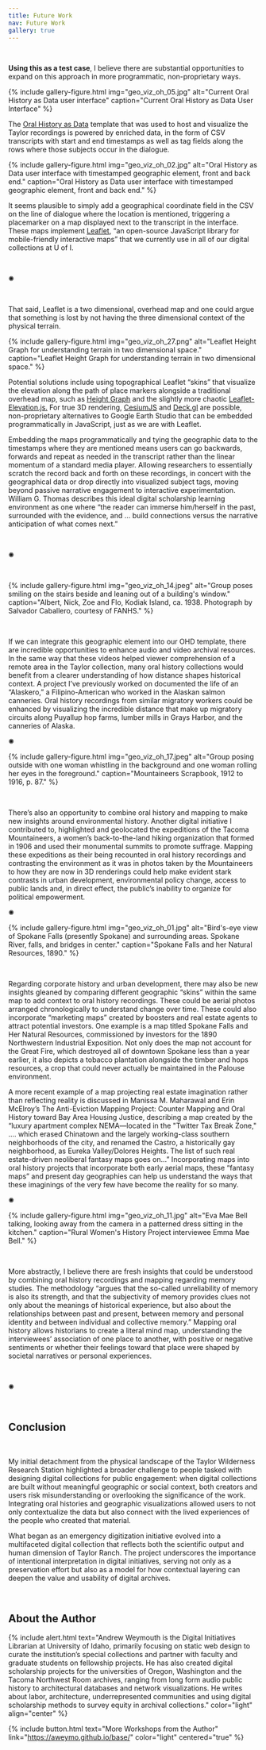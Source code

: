 ```yaml
---
title: Future Work
nav: Future Work
gallery: true
---
```


<br>

**Using this as a test case**, I believe there are substantial opportunities to expand on this approach in more programmatic, non-proprietary ways. 

{% include gallery-figure.html img="geo_viz_oh_05.jpg" alt="Current Oral History as Data user interface" caption="Current Oral History as Data User Interface" %}

The [Oral History as Data](https://oralhistoryasdata.github.io/) template that was used to host and visualize the Taylor recordings is powered by enriched data, in the form of CSV transcripts with start and end timestamps as well as tag fields along the rows where those subjects occur in the dialogue. 

{% include gallery-figure.html img="geo_viz_oh_02.jpg" alt="Oral History as Data user interface with timestamped geographic element, front and back end." caption="Oral History as Data user interface with timestamped geographic element, front and back end." %}

It seems plausible to simply add a geographical coordinate field in the CSV on the line of dialogue where the location is mentioned, triggering a placemarker on a map displayed next to the transcript in the interface. These maps implement [Leaflet](https://leafletjs.com/examples.html), “an open-source JavaScript library for mobile-friendly interactive maps” that we currently use in all of our digital collections at U of I.

<br>

<div class="symbol-container">
    <p class="symbol">&#10042;</p>
</div>

<br>

That said, Leaflet is a two dimensional, overhead map and one could argue that something is lost by not having the three dimensional context of the physical terrain. 


{% include gallery-figure.html img="geo_viz_oh_27.png" alt="Leaflet Height Graph for understanding terrain in two dimensional space." caption="Leaflet Height Graph for understanding terrain in two dimensional space." %}


Potential solutions include using topographical Leaflet “skins” that visualize the elevation along the path of place markers alongside a traditional overhead map, such as [Height Graph](https://giscience.github.io/Leaflet.Heightgraph/) and the slightly more chaotic [Leaflet-Elevation.js.](https://raruto.github.io/leaflet-elevation/examples/leaflet-elevation_hoverable-tracks.html) For true 3D rendering, [CesiumJS](https://cesium.com/platform/cesiumjs/) and [Deck.gl](https://deck.gl/) are possible, non-proprietary alternatives to Google Earth Studio that can be embedded programmatically in JavaScript, just as we are with Leaflet. 

Embedding the maps programmatically and tying the geographic data to the timestamps where they are mentioned means users can go backwards, forwards and repeat as needed in the transcript rather than the linear momentum of a standard media player. Allowing researchers to essentially scratch the record back and forth on these recordings, in concert with the geographical data or drop directly into visualized subject tags, moving beyond passive narrative engagement to interactive experimentation. William G. Thomas describes this ideal digital scholarship learning environment as one where “the reader can immerse him/herself in the past, surrounded with the evidence, and … build connections versus the narrative anticipation of what comes next.”

<br>

<div class="symbol-container">
    <p class="symbol">&#10042;</p>
</div>

<br>

{% include gallery-figure.html img="geo_viz_oh_14.jpeg" alt="Group poses smiling on the stairs beside and leaning out of a building's window." caption="Albert, Nick, Zoe and Flo, Kodiak Island, ca. 1938. Photograph by Salvador Caballero, courtesy of FANHS." %}

<br>

If we can integrate this geographic element into our OHD template, there are incredible opportunities to enhance audio and video archival resources. In the same way that these videos helped viewer comprehension of a remote area in the Taylor collection, many oral history collections would benefit from a clearer understanding of how distance shapes historical context. A project I’ve previously worked on documented the life of an “Alaskero,” a Filipino-American who worked in the Alaskan salmon canneries. Oral history recordings from similar migratory workers could be enhanced by visualizing the incredible distance that make up migratory circuits along Puyallup hop farms, lumber mills in Grays Harbor, and the canneries of Alaska. 

<div class="symbol-container">
    <p class="symbol">&#10042;</p>
</div>

{% include gallery-figure.html img="geo_viz_oh_17.jpeg" alt="Group posing outside with one woman whistling in the background and one woman rolling her eyes in the foreground." caption="Mountaineers Scrapbook, 1912 to 1916, p. 87." %}

<br>

There’s also an opportunity to combine oral history and mapping to make new insights around environmental history. Another digital initiative I contributed to, highlighted and geolocated the expeditions of the Tacoma Mountaineers, a women’s back-to-the-land hiking organization that formed in 1906 and used their monumental summits to promote suffrage. Mapping these expeditions as their being recounted in oral history recordings and contrasting the environment as it was in photos taken by the Mountaineers to how they are now in 3D renderings could help make evident stark contrasts in urban development, environmental policy change, access to public lands and, in direct effect, the public’s inability to organize for political empowerment. 

<div class="symbol-container">
    <p class="symbol">&#10042;</p>
</div>

{% include gallery-figure.html img="geo_viz_oh_01.jpg" alt="Bird's-eye view of Spokane Falls (presently Spokane) and surrounding areas. Spokane River, falls, and bridges in center." caption="Spokane Falls and her Natural Resources, 1890." %}

<br>

Regarding corporate history and urban development, there may also be new insights gleaned by comparing different geographic “skins” within the same map to add context to oral history recordings. These could be aerial photos arranged chronologically to understand change over time. These could also incorporate “marketing maps” created by boosters and real estate agents to attract potential investors. One example is a map titled Spokane Falls and Her Natural Resources, commissioned by investors for the 1890 Northwestern Industrial Exposition. Not only does the map not account for the Great Fire, which destroyed all of downtown Spokane less than a year earlier, it also depicts a tobacco plantation alongside the timber and hops resources, a crop that could never actually be maintained in the Palouse environment.

A more recent example of a map projecting real estate imagination rather than reflecting reality is discussed in Manissa M. Maharawal and Erin McElroy’s The Anti-Eviction Mapping Project: Counter Mapping and Oral History toward Bay Area Housing Justice, describing a map created by the “luxury apartment complex NEMA—located in the "Twitter Tax Break Zone," ….  which erased Chinatown and the largely working-class southern neighborhoods of the city, and renamed the Castro, a historically gay neighborhood, as Eureka Valley/Dolores Heights. The list of such real estate-driven neoliberal fantasy maps goes on…” Incorporating maps into oral history projects that incorporate both early aerial maps, these “fantasy maps” and present day geographies can help us understand the ways that these imaginings of the very few have become the reality for so many. 

<div class="symbol-container">
    <p class="symbol">&#10042;</p>
</div>

{% include gallery-figure.html img="geo_viz_oh_11.jpg" alt="Eva Mae Bell talking, looking away from the camera in a patterned dress sitting in the kitchen." caption="Rural Women's History Project interviewee Emma Mae Bell." %}

<br>

More abstractly, I believe there are fresh insights that could be understood by combining oral history recordings and mapping regarding memory studies. The methodology “argues that the so-called unreliability of memory is also its strength, and that the subjectivity of memory provides clues not only about the meanings of historical experience, but also about the relationships between past and present, between memory and personal identity and between individual and collective memory.” Mapping oral history allows historians to create a literal mind map, understanding the interviewees’ association of one place to another, with positive or negative sentiments or whether their feelings toward that place were shaped by societal narratives or personal experiences. 

<br>

<div class="symbol-container">
    <p class="symbol">&#10042;</p>
</div>

<br>

## Conclusion

<br>

My initial detachment from the physical landscape of the Taylor Wilderness Research Station highlighted a broader challenge to people tasked with designing digital collections for public engagement: when digital collections are built without meaningful geographic or social context, both creators and users risk misunderstanding or overlooking the significance of the work. Integrating oral histories and geographic visualizations allowed users to not only contextualize the data but also connect with the lived experiences of the people who created that material.

What began as an emergency digitization initiative evolved into a multifaceted digital collection that reflects both the scientific output and human dimension of Taylor Ranch. The project underscores the importance of intentional interpretation in digital initiatives, serving not only as a preservation effort but also as a model for how contextual layering can deepen the value and usability of digital archives.

<br>

## About the Author

{% include alert.html text="Andrew Weymouth is the Digital Initiatives Librarian at University of Idaho, primarily focusing on static web design to curate the institution’s special collections and partner with faculty and graduate students on fellowship projects. He has also created digital scholarship projects for the universities of Oregon, Washington and the Tacoma Northwest Room archives, ranging from long form audio public history to architectural databases and network visualizations. He writes about labor, architecture, underrepresented communities and using digital scholarship methods to survey equity in archival collections." color="light" align="center" %}

{% include button.html text="More Workshops from the Author" link="https://aweymo.github.io/base/" color="light" centered="true" %}

<br>
